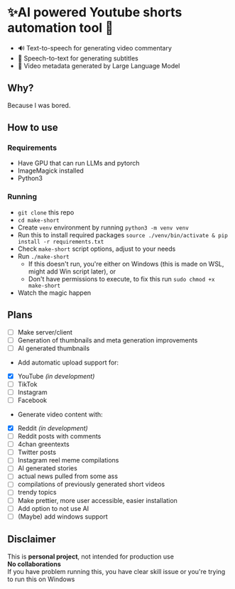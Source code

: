 # ✨AI powered Youtube shorts automation tool 🤖
- 🔊 Text-to-speech for generating video commentary
- 💬 Speech-to-text for generating subtitles
- 🎥 Video metadata generated by Large Language Model

## Why?
Because I was bored.

## How to use
### Requirements
- Have GPU that can run LLMs and pytorch
- ImageMagick installed
- Python3

### Running
- `git clone` this repo
- `cd make-short`
- Create `venv` environment by running `python3 -m venv venv`
- Run this to install required packages `source ./venv/bin/activate & pip install -r requirements.txt`
- Check `make-short` script options, adjust to your needs
- Run `./make-short`
    - If this doesn't run, you're either on Windows (this is made on WSL, might add Win script later), or
    - Don't have permissions to execute, to fix this run `sudo chmod +x make-short`
- Watch the magic happen

## Plans
- [ ] Make server/client
- [ ] Generation of thumbnails and meta generation improvements
- [ ] AI generated thumbnails
- Add automatic upload support for:
- [x] YouTube *(in development)*
- [ ] TikTok
- [ ] Instagram
- [ ] Facebook
- Generate video content with:
- [x] Reddit *(in development)*
- [ ] Reddit posts with comments
- [ ] 4chan greentexts
- [ ] Twitter posts
- [ ] Instagram reel meme compilations
- [ ] AI generated stories
- [ ] actual news pulled from some ass
- [ ] compilations of previously generated short videos
- [ ] trendy topics
- [ ] Make prettier, more user accessible, easier installation
- [ ] Add option to not use AI
- [ ] (Maybe) add windows support

## **Disclaimer**
This is **personal project**, not intended for production use<br/>
**No collaborations**<br/>
If you have problem running this, you have clear skill issue or you're trying to run this on Windows
